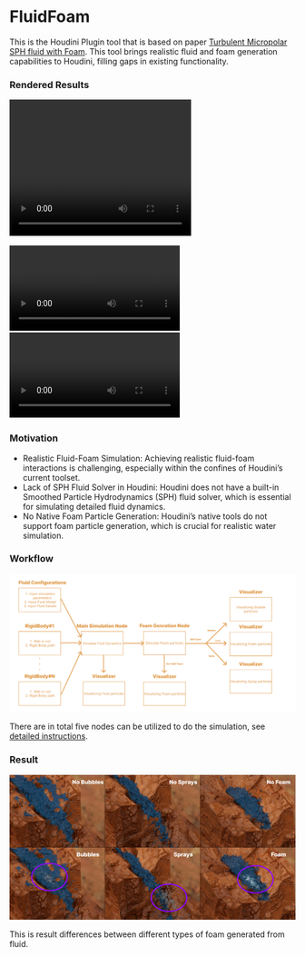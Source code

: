 # FluidFoam

This is the Houdini Plugin tool that is based on paper [Turbulent Micropolar SPH fluid with Foam](https://animation.rwth-aachen.de/media/papers/2018-TVCG-MPSPH.pdf). This tool brings realistic fluid and foam generation capabilities to Houdini, filling gaps in existing functionality.

### Rendered Results

<video width="320" height="240" controls>
  <source src="https://github.com/Cryszzz/FluidFoam/img_video/demo.mov" type="video/mp4">
</video>

![](./img_videos/demo.mov)
![](./img_videos/fluidTypes.mp4)

### Motivation

- Realistic Fluid-Foam Simulation: Achieving realistic fluid-foam interactions is challenging, especially within the confines of Houdini’s current toolset.
- Lack of SPH Fluid Solver in Houdini: Houdini does not have a built-in Smoothed Particle Hydrodynamics (SPH) fluid solver, which is essential for simulating detailed fluid dynamics.
- No Native Foam Particle Generation: Houdini’s native tools do not support foam particle generation, which is crucial for realistic water simulation.

### Workflow

![workflow](/img_videos/workflow.png)


There are in total five nodes can be utilized to do the simulation, see [detailed instructions](./instructions.md). 

### Result
![Foam Result](/img_videos/foamResult.png)

This is result differences between different types of foam generated from fluid. 

